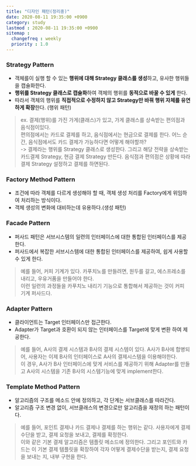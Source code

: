 ```yaml
---
title: "디자인 패턴(정리중)"
date: 2020-08-11 19:35:00 +0900
category: study
lastmod : 2020-08-11 19:35:00 +0900
sitemap :
  changefreq : weekly
  priority : 1.0
---
```




### Strategy Pattern

+ 객체를이 실행 할 수 있는 **행위에 대해 Strategy 클래스를 생성**하고, 유사한 행위들을 캡슐화한다.  
+ **행위를 Strategy 클래스로 캡슐화**하여 객체의 행위를 **동적으로 바꿀 수 있게** 한다.  
+ 따라서 객체의 행위를 **직접적으로 수정하지 않고 Strategy만 바꿔 행위 자체를 유연하게 확장**한다. (행위 패턴)

> ex. 결제(행위)를 가진 가게(클래스)가 있고, 가게 클래스를 상속받는 편의점과 음식점이있다.  
편의점에서는 카드로 결제를 하고, 음식점에서는 현금으로 결제를 한다. 어느 순간, 음식점에서도 카드 결제가 가능하다면 어떻게 해야할까?  
> -> 결제라는 행위를 Strategy 클래스로 생성한다. 그리고 해당 전략을 상속받는 카드결제 Strategy, 현금 결제 Strategy 만든다. 음식점과 편의점은 상황에 따라 결제 Strategy 설정하고 결제를 하면된다.

### Factory Method Pattern

+ 조건에 따라 객체를 다르게 생성해야 할 때, 객체 생성 처리를 Factory에게 위임하여 처리하는 방식이다.
+ 객체 생성의 변화에 대비하는데 유용하다.(생성 패턴)

### Facade Pattern

+ 퍼사드 패턴은 서브시스템의 일련의 인터페이스에 대한 통합된 인터페이스를 제공한다.
+ 퍼사드에서 복잡한 서브시스템에 대한 통합된 인터페이스를 제공하여, 쉽게 사용할 수 있게 한다.

> 예를 들어, 커피 기계가 있다. 카푸치노를 만들려면, 원두를 갈고, 에스프레소를 내리고, 우유거품을 만들어야 한다.  
이런 일련의 과정들을 카푸치노 내리기 기능으로 통합해서 제공하는 것이 커피 기계 퍼사드다.

### Adapter Pattern

+ 클라이언트는 Target 인터페이스만 접근한다. 
+ Adapter가 Target과 호환이 되지 않는 인터페이스를 Target에 맞게 변환 하여 제공한다.

> 예를 들어, A사의 결제 시스템과 B사의 결제 시스템이 있다. A사가 B사에 합병되어, 사용자는 이제 B사의 인터페이스로 A사의 결제시스템을 이용해야한다.  
이 경우, A사가 B사 인터페이스에 맞게 서비스를 제공하기 위해 Adapter를 만들고 A사의 시스템을 기존 B사의 시스템기능에 맞게 implement한다.  

### Template Method Pattern

+ 알고리즘의 구조를 메소드 안에 정의하고, 각 단계는 서브클래스를 따라간다. 
+ 알고리즘 구조 변경 없이, 서브클래스의 변경으로만 알고리즘을 재정의 하는 패턴이다.

> 예를 들어, 포인트 결제나 카드 결제나 결제를 하는 행위는 같다. 사용자에게 결제수단을 받고, 결제 요청을 보내고, 결제를 확정한다.  
> 이와 같은 기본 결제 알고리즘은 템플릿 메소드에 정의한다. 그리고 포인트와 카드는 이 기본 결제 템플릿을 확장하여 각자 어떻게 결제수단을 받는지, 결제 요청을 보내는 지, 내부 구현을 한다.
